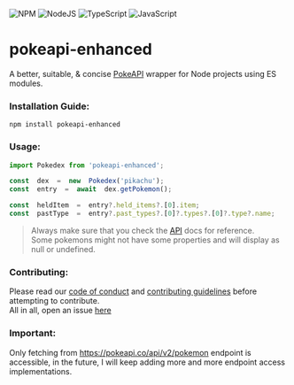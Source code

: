 ![NPM](https://img.shields.io/badge/NPM-%23CB3837.svg?style=for-the-badge&logo=npm&logoColor=white)
![NodeJS](https://img.shields.io/badge/node.js-6DA55F?style=for-the-badge&logo=node.js&logoColor=white)
![TypeScript](https://img.shields.io/badge/typescript-%23007ACC.svg?style=for-the-badge&logo=typescript&logoColor=white)
![JavaScript](https://img.shields.io/badge/javascript-%23323330.svg?style=for-the-badge&logo=javascript&logoColor=%23F7DF1E)

# pokeapi-enhanced

A better, suitable, & concise [PokeAPI](https://pokeapi.co/) wrapper for Node projects using ES modules.

### Installation Guide:
```npm install pokeapi-enhanced```
### Usage: 
```ts
import Pokedex from 'pokeapi-enhanced';

const  dex  =  new  Pokedex('pikachu');
const  entry  =  await  dex.getPokemon();

const  heldItem  =  entry?.held_items?.[0].item;
const  pastType  =  entry?.past_types?.[0]?.types?.[0]?.type?.name;
```

> Always make sure that you check the [API](https://pokeapi.co/) docs for reference.   
> Some pokemons might not have some properties and will display as null or undefined.

### Contributing: 
Please read our [code of conduct](https://github.com/Yurem1/PokeAPI-Enhanced/blob/main/CODE_OF_CONDUCT.md) and [contributing guidelines](https://github.com/Yurem1/PokeAPI-Enhanced/blob/main/CONTRIBUTING.md) before attempting to contribute.   
All in all, open an issue [here](https://github.com/Yurem1/PokeAPI-Enhanced/issues)
### Important:
Only fetching from https://pokeapi.co/api/v2/pokemon endpoint is accessible, in the future, I will keep adding more and more endpoint access implementations.

